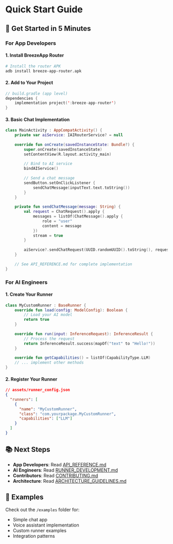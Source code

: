 # Quick Start Guide

## 🚀 Get Started in 5 Minutes

### For App Developers

#### 1. Install BreezeApp Router
```bash
# Install the router APK
adb install breeze-app-router.apk
```

#### 2. Add to Your Project
```kotlin
// build.gradle (app level)
dependencies {
    implementation project(':breeze-app-router')
}
```

#### 3. Basic Chat Implementation
```kotlin
class MainActivity : AppCompatActivity() {
    private var aiService: IAIRouterService? = null
    
    override fun onCreate(savedInstanceState: Bundle?) {
        super.onCreate(savedInstanceState)
        setContentView(R.layout.activity_main)
        
        // Bind to AI service
        bindAIService()
        
        // Send a chat message
        sendButton.setOnClickListener {
            sendChatMessage(inputText.text.toString())
        }
    }
    
    private fun sendChatMessage(message: String) {
        val request = ChatRequest().apply {
            messages = listOf(ChatMessage().apply {
                role = "user"
                content = message
            })
            stream = true
        }
        
        aiService?.sendChatRequest(UUID.randomUUID().toString(), request)
    }
    
    // See API_REFERENCE.md for complete implementation
}
```

### For AI Engineers

#### 1. Create Your Runner
```kotlin
class MyCustomRunner : BaseRunner {
    override fun load(config: ModelConfig): Boolean {
        // Load your AI model
        return true
    }
    
    override fun run(input: InferenceRequest): InferenceResult {
        // Process the request
        return InferenceResult.success(mapOf("text" to "Hello!"))
    }
    
    override fun getCapabilities() = listOf(CapabilityType.LLM)
    // ... implement other methods
}
```

#### 2. Register Your Runner
```json
// assets/runner_config.json
{
  "runners": [
    {
      "name": "MyCustomRunner",
      "class": "com.yourpackage.MyCustomRunner",
      "capabilities": ["LLM"]
    }
  ]
}
```

## 📚 Next Steps

- **App Developers**: Read [API_REFERENCE.md](API_REFERENCE.md)
- **AI Engineers**: Read [RUNNER_DEVELOPMENT.md](RUNNER_DEVELOPMENT.md)
- **Contributors**: Read [CONTRIBUTING.md](CONTRIBUTING.md)
- **Architecture**: Read [ARCHITECTURE_GUIDELINES.md](ARCHITECTURE_GUIDELINES.md)

## 🎯 Examples

Check out the `/examples` folder for:
- Simple chat app
- Voice assistant implementation
- Custom runner examples
- Integration patterns